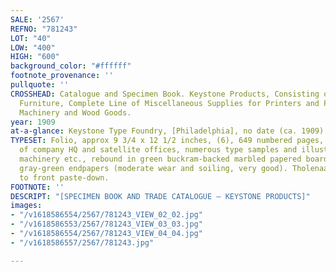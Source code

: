 ```yaml
---
SALE: '2567'
REFNO: "781243"
LOT: "40"
LOW: "400"
HIGH: "600"
background_color: "#ffffff"
footnote_provenance: ''
pullquote: ''
CROSSHEAD: Catalogue and Specimen Book. Keystone Products, Consisting of Type, Material
  Furniture, Complete Line of Miscellaneous Supplies for Printers and Publishers.
  Machinery and Wood Goods.
year: 1909
at-a-glance: Keystone Type Foundry, [Philadelphia], no date (ca. 1909).
TYPESET: Folio, approx 9 3/4 x 12 1/2 inches, (6), 649 numbered pages, two color illustrations
  of company HQ and satellite offices, numerous type samples and illustrations of
  machinery etc., rebound in green buckram-backed marbled papered boards with fresh
  gray-green endpapers (moderate wear and soiling, very good). Tholenaar bookplate
  to front paste-down.
FOOTNOTE: ''
DESCRIPT: "[SPECIMEN BOOK AND TRADE CATALOGUE — KEYSTONE PRODUCTS]"
images:
- "/v1618586554/2567/781243_VIEW_02_02.jpg"
- "/v1618586553/2567/781243_VIEW_03_03.jpg"
- "/v1618586554/2567/781243_VIEW_04_04.jpg"
- "/v1618586557/2567/781243.jpg"

---
```

